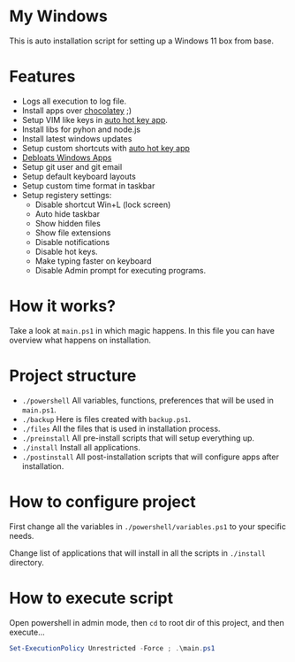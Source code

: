# My Windows

This is auto installation script for setting up a Windows 11 box from base.

# Features

* Logs all execution to log file.
* Install apps over [chocolatey](https://chocolatey.org/) ;)
* Setup VIM like keys in [auto hot key app](https://www.autohotkey.com/).
* Install libs for pyhon and node.js
* Install latest windows updates
* Setup custom shortcuts with [auto hot key app](https://www.autohotkey.com/)
* [Debloats Windows Apps](https://github.com/Sycnex/Windows10Debloater)
* Setup git user and git email
* Setup default keyboard layouts
* Setup custom time format in taskbar
* Setup registery settings:
  * Disable shortcut Win+L (lock screen)
  * Auto hide taskbar
  * Show hidden files
  * Show file extensions
  * Disable notifications
  * Disable hot keys.
  * Make typing faster on keyboard
  * Disable Admin prompt for executing programs.

# How it works?

Take a look at `main.ps1` in which magic happens. In this file
you can have overview what happens on installation.

# Project structure

* `./powershell` All variables, functions, preferences that will be used in `main.ps1`.
* `./backup` Here is files created with `backup.ps1`.
* `./files` All the files that is used in installation process.
* `./preinstall` All pre-install scripts that will setup everything up.
* `./install` Install all applications.
* `./postinstall` All post-installation scripts that will configure apps after installation.

# How to configure project

First change all the variables in `./powershell/variables.ps1` to your specific needs.

Change list of applications that will install in all the scripts in `./install` directory.

# How to execute script

Open powershell in admin mode, then `cd` to root dir of this project, and then execute...

```powershell
Set-ExecutionPolicy Unrestricted -Force ; .\main.ps1
```